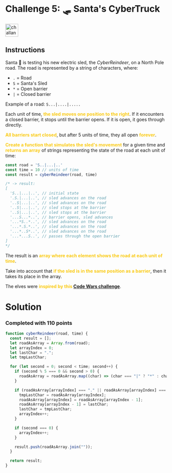 # Challenge 5: 🛷 Santa's CyberTruck

<img src="https://adventjs.dev/challenges-2023/5.png" alt="challange-04" width="40px" height="40px" />

## Instructions

<p>Santa 🎅 is testing his new electric sled, the <em>CyberReindeer</em>, on a North Pole road. The road is represented by a string of characters, where:</p>
<ul>
<li><code>.</code> = Road</li>
<li><code>S</code> = Santa's Sled</li>
<li><code>*</code> = Open barrier</li>
<li><code>|</code> = Closed barrier</li>
</ul>
<p>Example of a road: <code>S...|....|.....</code></p>
<p>Each unit of time, <strong style="color:rgb(250 202 21)">the sled moves one position to the right</strong>. If it encounters a closed barrier, it stops until the barrier opens. If it is open, it goes through directly.</p>
<p><strong style="color:rgb(250 202 21)">All barriers start closed</strong>, but after 5 units of time, they all open <strong style="color:rgb(250 202 21)">forever</strong>.</p>
<p><strong style="color:rgb(250 202 21)">Create a function that simulates the sled's movement</strong> for a given time and <strong style="color:rgb(250 202 21)">returns an array</strong> of strings representing the state of the road at each unit of time:</p>

```js
const road = 'S..|...|..'
const time = 10 // units of time
const result = cyberReindeer(road, time)

/* -> result:
[
  'S..|...|..', // initial state
  '.S.|...|..', // sled advances on the road
  '..S|...|..', // sled advances on the road
  '..S|...|..', // sled stops at the barrier
  '..S|...|..', // sled stops at the barrier
  '...S...*..', // barrier opens, sled advances
  '...*S..*..', // sled advances on the road
  '...*.S.*..', // sled advances on the road
  '...*..S*..', // sled advances on the road
  '...*...S..', // passes through the open barrier
]
*/
```

<p>The result is an <strong style="color:rgb(250 202 21)">array where each element shows the road at each unit of time</strong>.</p>
<p>Take into account that <strong style="color:rgb(250 202 21)">if the sled is in the same position as a barrier</strong>, then it takes its place in the array.</p>
<p>The elves were <strong style="color:rgb(250 202 21)">inspired by this <a href="https://www.codewars.com/kata/5d0ae91acac0a50232e8a547/javascript">Code Wars challenge</a></strong>.</p>

# Solution
### Completed with 110 points
```js
function cyberReindeer(road, time) {
  const result = [];
  let roadAsArray = Array.from(road);
  let arrayIndex = 0;
  let lastChar = ".";
  let tmpLastChar;

  for (let second = 0; second < time; second++) {
    if (second % 5 === 0 && second > 0) {
      roadAsArray = roadAsArray.map((char) => (char === "|" ? "*" : char));
    }

    if (roadAsArray[arrayIndex] === "." || roadAsArray[arrayIndex] === "*") {
      tmpLastChar = roadAsArray[arrayIndex];
      roadAsArray[arrayIndex] = roadAsArray[arrayIndex - 1];
      roadAsArray[arrayIndex - 1] = lastChar;
      lastChar = tmpLastChar;
      arrayIndex++;
    }

    if (second === 0) {
      arrayIndex++;
    }

    result.push(roadAsArray.join(""));
  }

  return result;
}
```